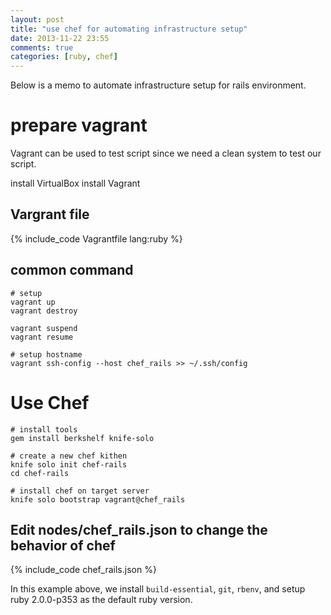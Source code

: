 ```yaml
---
layout: post
title: "use chef for automating infrastructure setup"
date: 2013-11-22 23:55
comments: true
categories: [ruby, chef]
---
```


Below is a memo to automate infrastructure setup for rails environment.

# prepare vagrant

Vagrant can be used to test script since we need a clean system to test our script.

install VirtualBox
install Vagrant

## Vargrant file

{% include_code Vagrantfile lang:ruby %}

## common command

    # setup 
    vagrant up
    vagrant destroy

    vagrant suspend
    vagrant resume

    # setup hostname
    vagrant ssh-config --host chef_rails >> ~/.ssh/config

# Use Chef

    # install tools
    gem install berkshelf knife-solo

    # create a new chef kithen
    knife solo init chef-rails
    cd chef-rails

    # install chef on target server
    knife solo bootstrap vagrant@chef_rails

## Edit nodes/chef_rails.json to change the behavior of chef

{% include_code chef_rails.json %}

In this example above, we install `build-essential`, `git`, `rbenv`, and setup ruby 2.0.0-p353 as the default ruby version.
